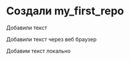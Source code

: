 ﻿# Создали my_first_repo

Добавили текст

Добавили текст через веб браузер

Добавим текст локально  